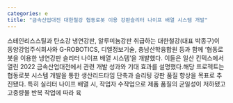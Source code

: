 ```yaml
---
categories: e
title: "금속산업대전 대한철강 협동로봇 이용 강판슬리터 나이프 배열 시스템 개발"
---
```

스테인리스스틸과 탄소강 냉연강판, 알루미늄강판 취급하는 대한철강(대표 박종구)이 동양강업주식회사와 G-ROBOTICS, 디엘정보기술, 충남산학융합원 등과 함께 ‘협동로봇을 이용한 냉연강판 슬리터 나이프 배열 시스템’을 개발했다. 이들은 일산 킨텍스에서 열린 2022 금속산업대전에서 관련 개발 성과와 기대 효과를 설명했다.해당 프로젝트는 협동로봇 시스템 개발을 통한 생산리드타임 단축과 슬리팅 강판 품질 향상을 목표로 추진됐다. 특히 실리터 나이프 배열 시, 작업자 수작업으로 제품 품질의 균일성이 저하됐고 고중량물 반복 작업에 따라 육